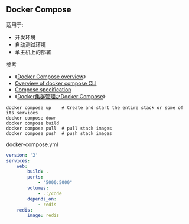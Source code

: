 
## Docker Compose

适用于:

* 开发环境
* 自动测试环境
* 单主机上的部署

参考

* 《[Docker Compose overview](https://docs.docker.com/compose/)》
* [Overview of docker compose CLI](https://docs.docker.com/compose/reference/)
* [Compose specification](https://docs.docker.com/compose/compose-file/)
* 《[Docker集群管理之Docker Compose](http://www.csdn.net/article/1970-01-01/2825554)》

```shell
docker compose up    # Create and start the entire stack or some of its services
docker compose down
docker compose build
docker compose pull  # pull stack images
docker compose push  # push stack images
```



docker-compose.yml

```yaml
version: '2'
services:
    web:
        build: .
        ports:
            - "5000:5000"
        volumes:
            - .:/code
        depends_on:
            - redis
    redis:
        image: redis
```
